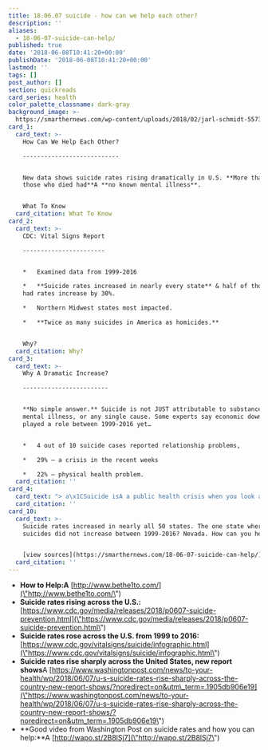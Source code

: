 ```yaml
---
title: 18.06.07 suicide - how can we help each other?
description: ''
aliases:
  - 18-06-07-suicide-can-help/
published: true
date: '2018-06-08T10:41:20+00:00'
publishDate: '2018-06-08T10:41:20+00:00'
lastmod: ''
tags: []
post_author: []
section: quickreads
card_series: health
color_palette_classname: dark-gray
background_image: >-
  https://smarthernews.com/wp-content/uploads/2018/02/jarl-schmidt-557318-360x360.jpg
card_1:
  card_text: >-
    How Can We Help Each Other?

    ---------------------------


    New data shows suicide rates rising dramatically in U.S. **More than half of
    those who died had**A **no known mental illness**.


    What To Know
  card_citation: What To Know
card_2:
  card_text: >-
    CDC: Vital Signs Report

    -----------------------


    *   Examined data from 1999-2016

    *   **Suicide rates increased in nearly every state** & half of those states
    had rates increase by 30%.

    *   Northern Midwest states most impacted.

    *   **Twice as many suicides in America as homicides.**


    Why?
  card_citation: Why?
card_3:
  card_text: >-
    Why A Dramatic Increase?

    ------------------------


    **No simple answer.** Suicide is not JUST attributable to substance abuse,
    mental illness, or any single cause. Some experts say economic downturns
    played a role between 1999-2016 yet…


    *   4 out of 10 suicide cases reported relationship problems,

    *   29% – a crisis in the recent weeks

    *   22% – physical health problem.
  card_citation: ''
card_4:
  card_text: "> a\x1CSuicide isA a public health crisis when you look at the numbers, and they keep going up. Ita\x19s up everywhere. And we know that the rates are actually higher than whata\x19s reported. But homicides still get more attention.a\x1D\n> \n> Nadine Kaslow, fmr. president of the American Psychological Association to Washington Post"
  card_citation: ''
card_10:
  card_text: >-
    Suicide rates increased in nearly all 50 states. The one state where
    suicides did not increase between 1999-2016? Nevada. How can you help?


    [view sources](https://smarthernews.com/18-06-07-suicide-can-help/)
  card_citation: ''
---
```

*   **How to Help:A** [http://www.bethe1to.com/](\"http://www.bethe1to.com/\")
*   **Suicide rates rising across the U.S.:** [https://www.cdc.gov/media/releases/2018/p0607-suicide-prevention.html](\"https://www.cdc.gov/media/releases/2018/p0607-suicide-prevention.html\")
*   **Suicide rates rose across the U.S. from 1999 to 2016:** [https://www.cdc.gov/vitalsigns/suicide/infographic.html](\"https://www.cdc.gov/vitalsigns/suicide/infographic.html\")
*   **Suicide rates rise sharply across the United States, new report shows**A [https://www.washingtonpost.com/news/to-your-health/wp/2018/06/07/u-s-suicide-rates-rise-sharply-across-the-country-new-report-shows/?noredirect=on&utm\_term=.1905db906e19](\"https://www.washingtonpost.com/news/to-your-health/wp/2018/06/07/u-s-suicide-rates-rise-sharply-across-the-country-new-report-shows/?noredirect=on&utm_term=.1905db906e19\")
*   **Good video from Washington Post on suicide rates and how you can help:**A [http://wapo.st/2B8lSj7](\"http://wapo.st/2B8lSj7\")